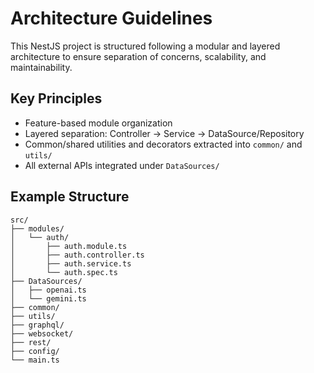 # Architecture Guidelines

This NestJS project is structured following a modular and layered architecture to ensure separation of concerns, scalability, and maintainability.

## Key Principles
- Feature-based module organization
- Layered separation: Controller → Service → DataSource/Repository
- Common/shared utilities and decorators extracted into `common/` and `utils/`
- All external APIs integrated under `DataSources/`

## Example Structure
```
src/
├── modules/
│   └── auth/
│       ├── auth.module.ts
│       ├── auth.controller.ts
│       ├── auth.service.ts
│       └── auth.spec.ts
├── DataSources/
│   ├── openai.ts
│   └── gemini.ts
├── common/
├── utils/
├── graphql/
├── websocket/
├── rest/
├── config/
└── main.ts
```
